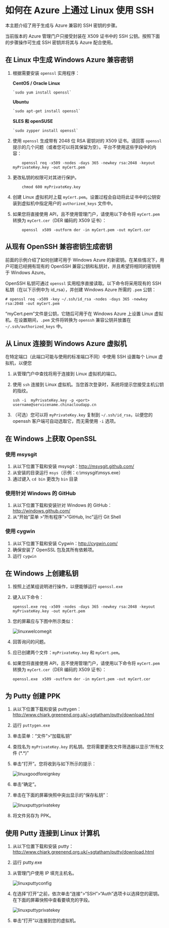 ﻿<properties linkid="article" urlDisplayName="Use SSH" pageTitle="在 Azure 中使用 SSH 连接到 Linux 虚拟机" metaKeywords="Azure SSH keys Linux, Linux vm SSH" description="了解如何在 Azure 上通过 Linux 虚拟机生成和使用 SSH 密钥。" metaCanonical="" services="virtual-machines" documentationCenter="" title="如何在 Azure 上通过 Linux 使用 SSH" authors="" solutions="" manager="" editor="" />
<tags ms.service="virtual-machines"
    ms.date="11/28/2014"
    wacn.date="04/11/2015"
    />

# 如何在 Azure 上通过 Linux 使用 SSH

本主题介绍了用于生成与 Azure 兼容的 SSH 密钥的步骤。

当前版本的 Azure 管理门户只接受封装在 X509 证书中的 SSH 公钥。按照下面的步骤操作可生成 SSH 密钥并将其与 Azure 配合使用。

## 在 Linux 中生成 Windows Azure 兼容密钥

1.  根据需要安装 `openssl` 实用程序：

    **CentOS / Oracle Linux**

        `sudo yum install openssl`

    **Ubuntu**

        `sudo apt-get install openssl`

    **SLES 和 openSUSE**

        `sudo zypper install openssl`

2.  使用 `openssl` 生成带有 2048 位 RSA 密钥对的 X509 证书。请回答 `openssl` 提示的几个问题（或者您可以将其保留为空）。平台不使用这些字段中的内容：

            openssl req -x509 -nodes -days 365 -newkey rsa:2048 -keyout myPrivateKey.key -out myCert.pem

3.  更改私钥的权限可对其进行保护。

            chmod 600 myPrivateKey.key

4.  创建 Linux 虚拟机时上载 `myCert.pem`。设置过程会自动将此证书中的公钥安装到虚拟机中指定用户的 `authorized_keys` 文件中。

5.  如果您将直接使用 API，且不使用管理门户，请使用以下命令将 `myCert.pem` 转换为 `myCert.cer`（DER 编码的 X509 证书）：

            openssl  x509 -outform der -in myCert.pem -out myCert.cer

## 从现有 OpenSSH 兼容密钥生成密钥

前面的示例介绍了如何创建可用于 Windows Azure 的新密钥。在某些情况下，用户可能已经拥有现有的 OpenSSH 兼容公钥和私钥对，并且希望将相同的密钥用于 Windows Azure。

OpenSSH 私钥可通过 `openssl` 实用程序直接读取。以下命令将采用现有的 SSH 私钥（在以下示例中为 id\_rsa），并创建 Windows Azure 所需的 `.pem` 公钥：

    # openssl req -x509 -key ~/.ssh/id_rsa -nodes -days 365 -newkey rsa:2048 -out myCert.pem

“myCert.pem”文件是公钥，它随后可用于在 Windows Azure 上设置 Linux 虚拟机。在设置期间，`.pem` 文件将转换为 `openssh` 兼容公钥并放置在 `~/.ssh/authorized_keys` 中。

## 从 Linux 连接到 Windows Azure 虚拟机

在特定端口（此端口可能与使用的标准端口不同）中使用 SSH 设置每个 Linux 虚拟机，以便您

1.  从管理门户中查找将用于连接到 Linux 虚拟机的端口。
2.  使用 `ssh` 连接到 Linux 虚拟机。当您首次登录时，系统将提示您接受主机公钥的指纹。

        ssh -i  myPrivateKey.key -p <port> username@servicename.chinacloudapp.cn

3.  （可选）您可以将 `myPrivateKey.key` 复制到 `~/.ssh/id_rsa`，以便您的 openssh 客户端可自动选取它，而无需使用 `-i` 选项。

## 在 Windows 上获取 OpenSSL

### 使用 msysgit

1.  从以下位置下载和安装 msysgit：<http://msysgit.github.com/>
2.  从安装的目录运行 `msys`（示例：c:&#92;msysgit&#92;msys.exe）
3.  通过键入 `cd bin` 更改为 `bin` 目录

### 使用针对 Windows 的 GitHub

1.  从以下位置下载和安装针对 Windows 的 GitHub：<http://windows.github.com/>
2.  从“开始”菜单 &gt;“所有程序”&gt;“GitHub, Inc”运行 Git Shell

### 使用 cygwin

1.  从以下位置下载和安装 Cygwin：<http://cygwin.com/>
2.  确保安装了 OpenSSL 包及其所有依赖项。
3.  运行 `cygwin`

## 在 Windows 上创建私钥

1.  按照上述某组说明进行操作，以便能够运行 `openssl.exe`
2.  键入以下命令：

        openssl.exe req -x509 -nodes -days 365 -newkey rsa:2048 -keyout myPrivateKey.key -out myCert.pem

3.  您的屏幕应与下图中所示类似：

    ![linuxwelcomegit][linuxwelcomegit]

4.  回答询问的问题。
5.  应已创建两个文件：`myPrivateKey.key` 和 `myCert.pem`。
6.  如果您将直接使用 API，且不使用管理门户，请使用以下命令将 `myCert.pem` 转换为 `myCert.cer`（DER 编码的 X509 证书）：

        openssl.exe  x509 -outform der -in myCert.pem -out myCert.cer

## 为 Putty 创建 PPK

1.  从以下位置下载和安装 puttygen：<http://www.chiark.greenend.org.uk/~sgtatham/putty/download.html>
2.  运行 `puttygen.exe`
3.  单击菜单：“文件”&gt;“加载私钥”
4.  查找名为 `myPrivateKey.key` 的私钥。您将需要更改文件筛选器以显示“所有文件 (\*.\*)”
5.  单击“打开”。您将收到与如下所示的提示：

    ![linuxgoodforeignkey][linuxgoodforeignkey]

6.  单击“确定”。
7.  单击在下面的屏幕快照中突出显示的“保存私钥”：

    ![linuxputtyprivatekey][linuxputtyprivatekey]

8.  将文件另存为 PPK。

## 使用 Putty 连接到 Linux 计算机

1.  从以下位置下载和安装 putty：<http://www.chiark.greenend.org.uk/~sgtatham/putty/download.html>
2.  运行 putty.exe
3.  从管理门户使用 IP 填充主机名。

    ![linuxputtyconfig][linuxputtyconfig]

4.  在选择“打开”之前，依次单击“连接”&gt;“SSH”&gt;“Auth”选项卡以选择您的密钥。在下面的屏幕快照中查看要填充的字段。

    ![linuxputtyprivatekey][1]

5.  单击“打开”以连接到您的虚拟机。

  [linuxwelcomegit]: ./media/linux-use-ssh-key/linuxwelcomegit.png
  [linuxgoodforeignkey]: ./media/linux-use-ssh-key/linuxgoodforeignkey.png
  [linuxputtyprivatekey]: ./media/linux-use-ssh-key/linuxputtygenprivatekey.png
  [linuxputtyconfig]: ./media/linux-use-ssh-key/linuxputtyconfig.png
  [1]: ./media/linux-use-ssh-key/linuxputtyprivatekey.png
